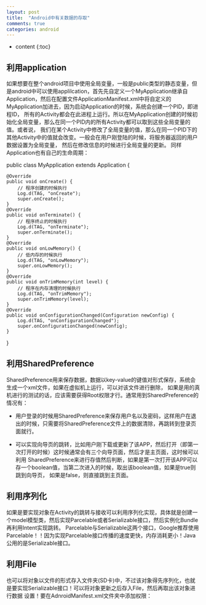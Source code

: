 ```yaml
---
layout: post
title:  "Android中有关数据的存取"
comments: true
categories: android
---
```


* content
{:toc}

## 利用application

如果想要在整个android项目中使用全局变量，一般是public类型的静态变量，但是android中可以使用applilcation，首先先自定义一个MyApplication继承自
Application，然后在配置文件ApplicationManifest.xml中将自定义的MyApplication加进去，因为启动Application的时候，系统会创建一个PID，即进程ID，
所有的Activity都会在此进程上运行。所以在MyApplication创建的时候初始化全局变量，那么在同一个PID内的所有Activity都可以取到这些全局变量的值。或者说，
我们在某个Activity中修改了全局变量的值，那么在同一个PID下的其他Activity中的值就会改变。一般会在用户刚登陆的时候，将服务器返回的用户数据设置为全局变量，
然后在修改信息的时候进行全局变量的更新。
同样Application也有自己的生命周期：

public class MyApplication extends Application {

    @Override
    public void onCreate() {
        // 程序创建的时候执行
        Log.d(TAG, "onCreate");
        super.onCreate();
    }
    @Override
    public void onTerminate() {
        // 程序终止的时候执行
        Log.d(TAG, "onTerminate");
        super.onTerminate();
    }
    @Override
    public void onLowMemory() {
        // 低内存的时候执行
        Log.d(TAG, "onLowMemory");
        super.onLowMemory();
    }
    @Override
    public void onTrimMemory(int level) {
        // 程序在内存清理的时候执行
        Log.d(TAG, "onTrimMemory");
        super.onTrimMemory(level);
    }
    @Override
    public void onConfigurationChanged(Configuration newConfig) {
        Log.d(TAG, "onConfigurationChanged");
        super.onConfigurationChanged(newConfig);
    }

}

## 利用SharedPreference

SharedPreference用来保存数据，数据以key-value的键值对形式保存，系统会生成一个xml文件，如果在虚拟机上运行，可以对该文件进行删除，
如果是用的真机进行的测试的话，应该需要获得Root权限才行。通常用到SharedPreference的情况有：

* 用户登录的时候用SharedPreference来保存用户名以及密码，这样用户在退出的时候，只需要将SharedPreference文件上的数据清除，再跳转到登录页面就行。

* 可以实现向导页的跳转，比如用户刚下载或更新了该APP，然后打开（即第一次打开的时候）这时候通常会有三个向导页面，然后才是主页面，这时候可以利用
SharedPreference来进行存值然后判断，如果是第一次打开该APP可以存一个boolean值，当第二次进入的时候，取出该boolean值，如果是true则跳到向导页，
如果是false，则直接跳到主页面。

## 利用序列化

如果是要实现对象在Activity的跳转与接收可以利用序列化实现，具体就是创建一个model模型类，然后实现Parcelable或者Serializable接口，然后实例化Bundle
再利用Intent实现跳转。
Parcelable与Serializable这两个接口，Google推荐使用Parcelable！！因为实现Parcelable接口传播的速度更快，内存消耗更小！Java公用的是Serializable接口。

## 利用File

也可以将对象以文件的形式存入文件夹(SD卡)中，不过该对象得先序列化，也就是要实现Serializable接口！可以将对象更新之后存入File，然后再取出该对象进行数据
设置！要在AdnroidManifest.xml文件夹中添加权限：

<uses-permission android:name="android.permission.WRITE_EXTERNAL_STORAGE" />
<uses-permission android:name="android.permission.READ_EXTERNAL_STORAGE" />
